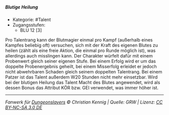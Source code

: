 <!---
Dies ist ein Fanwerk für DUNGEONSLAYERS © von Christian Kennig

Quellen:      [Dungeonslayers Grundregelwerk](https://dungeonslayers.net/download/Dungeonslayers4.pdf)
              [Talentbeschreibungen](https://www.f-space.de/ds4/tools-talentcards.html)
License:      [CC-BY-NC-SA 4.0](https://creativecommons.org/licenses/by-nc-sa/4.0/deed.de)
Richtlinien:  [Fanwerkrichtlinien](https://www.dungeonslayers.net/fanwerk-richtlinien/)
Autor:        Zauberlehrling
-->

##### Blutige Heilung

- Kategorie: #Talent
- Zugangsstufen:
  - BLU 12 [3]

Pro Talentrang kann der Blutmagier einmal pro Kampf (außerhalb eines Kampfes beliebig oft) versuchen, sich mit der Kraft des eigenen Blutes zu heilen (zählt als eine freie Aktion, die einmal pro Runde möglich ist), was allerdings auch misslingen kann. Der Charakter würfelt dafür mit einem Probenwert gleich seiner eigenen Stufe. Bei einem Erfolg wird er um das doppelte Probenergebnis geheilt, bei einem Misserfolg erleidet er jedoch nicht abwehrbaren Schaden gleich seinem doppelten Talentrang. Bei einem Patzer ist das Talent außerdem W20 Stunden nicht mehr einsetzbar. Wird bei der blutigen Heilung das Talent Macht des Blutes angewendet, wird als dessen Bonus das Attribut KÖR bzw. GEI verwendet, was immer höher ist.

---

_Fanwerk für [Dungeonslayers](https://www.dungeonslayers.net/) © Christian Kennig | Quelle: GRW | Lizenz: [CC BY-NC-SA 3.0 DE](https://creativecommons.org/licenses/by-nc-sa/3.0/de/)_
